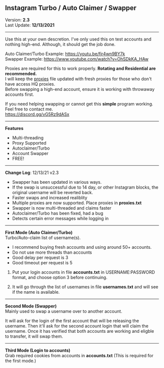 ## Instagram Turbo / Auto Claimer / Swapper
Version: **2.3**<br>
Last Update: **12/13/2021**<br>
<hr>

Use this at your own descretion. I've only used this on test accounts and nothing high-end. Although, it should get the job done.<br>

Auto Claimer/Turbo Example: https://youtu.be/fjr4wn9BY7k<br>
Swapper Example: https://www.youtube.com/watch?v=OhSDkKA_HAw

Proxies are required for this to work properly. **Rotating and Residential are recommended.** <br>
I will keep the <a target="_blank" href="https://raw.githubusercontent.com/itsunderscores/Instagram-Auto-Claimer-Swapper/main/proxies.txt">proxies</a> file updated with fresh proxies for those who don't have access HQ proxies.<br>
Before swapping a high-end account, ensure it is working with throwaway accounts first.

If you need helping swapping or cannot get this **simple** program working. Feel free to contact me.<br>
https://discord.gg/vG5Rz9dASx

<hr>

**Features**
- Multi-threading<br>
- Proxy Supported
- Autoclaimer/Turbo
- Account Swapper
- FREE!

<hr>

**Change Log**: 12/13/21 v2.3
- Swapper has been updated in various ways.
- If the swap is unsuccessful due to 14 day, or other Instagram blocks, the original username will be reverted back.
- Faster swaps and increased realiblity
- Multiple proxies are now supported. Place proxies in **proxies.txt**
- Swapper is now multi-threaded and claims faster
- Autoclaimer/Turbo has been fixed, had a bug
- Detects certain error messages while logging in

<hr>

**First Mode (Auto Claimer/Turbo)**<br>
Turbo/Auto-claim list of username(s).

* I recommend buying fresh accounts and using around 50+ accounts.
* Do not use more threads than accounts
* Good delay per request is 3
* Good timeout per request is 5

1) Put your login accounts in file **accounts.txt** in USERNAME:PASSWORD format, and choose option 3 before continuing.

2) It will go through the list of usernames in file **usernames.txt** and will see if the name is available.

<hr>

**Second Mode (Swapper)**<br>
Mainly used to swap a username over to another account.

It will ask for the login of the first account that will be releasing the username. Then it'll ask for the second account login that will claim the username. Once it has verified that both accounts are working and eligble to transfer, it will swap them.

<hr>

**Third Mode (Login to accounts)**<br>
Grab required cookies from accounts in **accounts.txt** (This is required for the first mode.)
